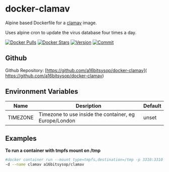 # docker-clamav
Alpine based Dockerfile for a [clamav](https://www.clamav.net) image.

Uses alpine cron to update the virus database four times a day.

[![Docker Pulls](
https://img.shields.io/docker/pulls/a16bitsysop/clamav.svg?style=flat-square)](
https://hub.docker.com/r/a16bitsysop/clamav/)
[![Docker Stars](
https://img.shields.io/docker/stars/a16bitsysop/clamav.svg?style=flat-square)](
https://hub.docker.com/r/a16bitsysop/clamav/)
[![Version](
https://images.microbadger.com/badges/version/a16bitsysop/clamav.svg)](
https://microbadger.com/images/a16bitsysop/clamav "Get_your_own_version_badge_on_microbadger.com")
[![Commit](
https://images.microbadger.com/badges/commit/a16bitsysop/clamav.svg)](
https://microbadger.com/images/a16bitsysop/clamav "Get_your_own_commit_badge_on_microbadger.com")

## Github
Github Repository: [https://github.com/a16bitsysop/docker-clamav](
https://github.com/a16bitsysop/docker-clamav)

## Environment Variables
| Name     | Desription                                             | Default |
|----------|--------------------------------------------------------|---------|
| TIMEZONE | Timezone to use inside the container, eg Europe/London | unset   |

## Examples
**To run a container with tmpfs mount on /tmp**
```bash
#docker container run --mount type=tmpfs,destination=/tmp -p 3310:3310 \
-d --name clamav a16bitsysop/clamav
```
